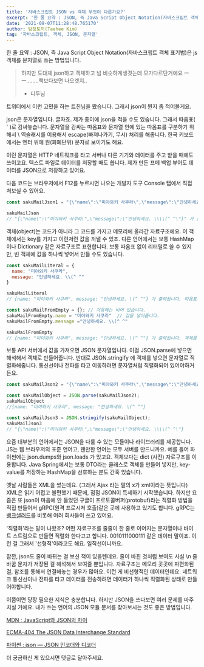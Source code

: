 ```yaml
---
title: '자바스크립트 JSON vs 객체 무엇이 다른가요?'
excerpt: '한 줄 요약 : JSON, 즉 Java Script Object Notation(자바스크립트 객체 표기법)은 js 객체를 문자열로 쓰는 방법입니다.'
date: '2021-09-07T11:28:48.765170'
author: 탐정토끼(Taehee Kim)
tag: '자바스크립트, 객체, JSON, 문자열'
---
```


한 줄 요약 : JSON, 즉 Java Script Object Notation(자바스크립트 객체 표기법)은 js 객체를 문자열로 쓰는 방법입니다.

> 하지만 도대체 json하고 객체하고 넘 비슷하게생겻는데 모가다르단거에요 ㅡㅡ........책보다보면 나오겟지..
>
> - 디두님

트위터에서 이런 고민을 하는 트친님을 봤습니다. 그래서 json이 뭔지 좀 적어볼게요.

json은 문자열입니다. 글자죠. 제가 종이에 json을 적을 수도 있습니다. 그래서 따옴표( ' )로 감싸놓습니다. 문자열을 감싸는 따옴표와 문자열 안에 있는 따옴표를 구분하기 위해서 \ 역슬래시를 이용해서 escape(빠져나가기, 무시) 처리를 해줍니다. 한국 키보드에서는 엔터 위에 원(화폐단위) 문자로 보이기도 해요.

이런 문자열은 HTTP 네트워크를 타고 서버나 다른 기기와 데이터를 주고 받을 때에도 쓰이고요. 텍스트 파일로 데이터를 저장할 때도 씁니다. 제가 만든 프메 백업 뷰어도 데이터를 JSON으로 저장하고 있어요.

다음 코드는 브라우저에서 F12를 누르시면 나오는 개발자 도구 Console 탭에서 직접 쳐보실 수 있어요.
```javascript
const sakuMailJson1 = "{\"name\":\"미야와키 사쿠라\",\"message\":\"안녕하세요. \\\\(^ ^\"}";

sakuMailJson
// "{\"name\":\"미야와키 사쿠라\",\"message\":\"안녕하세요. \\\\(^ ^\"}" 가 출력됩니다.
```

객체(object)는 코드가 아니라 그 코드를 가지고 메모리에 올라간 자료구조에요. 이 객체에서는 key를 가지고 이런저런 값을 꺼낼 수 있죠. 다른 언어에서는 보통 HashMap이나 Dictionary 같은 자료구조로 표현합니다. 보통 따옴표 없이 리터럴로 쓸 수 있지만, 빈 객체에 값을 하나씩 넣어서 만들 수도 있습니다.

```javascript
const sakuMailLiteral = {
  name: "미야와키 사쿠라",
  message: "안녕하세요. \\(^ ^"
}

sakuMailLiteral
// {name: "미야와키 사쿠라", message: "안녕하세요. \(^ ^"} 가 출력됩니다. 따옴표가 없죠?

const sakuMailFromEmpty = {}; // 처음에는 비어 있습니다.
sakuMailFromEmpty.name = "미야와키 사쿠라"  // 값을 넣어줍니다.
sakuMailFromEmpty.message ="안녕하세요. \\(^ ^"

sakuMailFromEmpty
// {name: "미야와키 사쿠라", message: "안녕하세요. \(^ ^"} 가 출력됩니다. 객체를 만들었어요.
```

보통 API 서버에서 값을 가져오면 JSON 문자열입니다. 이걸 JSON.parse에 넣으면 해석해서 객체로 만들어줍니다. 반대로 JSON.stringify 에 객체를 넣으면 문자열로 직렬화해줍니다. 통신선이나 전파를 타고 이동하려면 문자열처럼 직렬화되어 있어야하거든요.

```javascript
const sakuMailJson2 = "{\"name\":\"미야와키 사쿠라\",\"message\":\"안녕하세요. \\\\(^ ^\"}";

const sakuMailObject = JSON.parse(sakuMailJson2);
sakuMailObject
//{name: "미야와키 사쿠라", message: "안녕하세요. \(^ ^"}

const sakuMailJson3 = JSON.stringify(sakuMailObject);
sakuMailJson3
// "{\"name\":\"미야와키 사쿠라\",\"message\":\"안녕하세요. \\\\(^ ^\"}
```

요즘 대부분의 언어에서는 JSON을 다룰 수 있는 모듈이나 라이브러리를 제공합니다. JS는 웹 브라우저의 표준 언어고, 왠만한 언어는 모두 서버를 만드니까요. 예를 들어 파이썬에는 json.dumps와 json.loads 가 있고요. 객체보다는 dict (사전) 자료구조를 이용합니다. Java Spring에서는 보통 DTO라는 클래스로 객체를 만들어 넣지만, key-value를 저장하는 HashMap을 선호하는 분도 간혹 있습니다.

옛날 사람들은 XML을 썼는데요. (그래서 Ajax 라는 말의 x가 xml이라는 뜻입니다) XML은 읽기 어렵고 불편했기 때문에, 점점 JSON이 득세하기 시작했습니다. 하지만 요즘은 또 json이 마음에 안 들었던 구글이 프로토콜버퍼(protobuf)라는 직렬화 방법을 직접 만들어서 gRPC(원격 프로시저 호출)같은 곳에 사용하고 있기도 합니다. gRPC는 [뱅크샐러드](https://blog.banksalad.com/tech/production-ready-grpc-in-golang/)를 비롯해 여러 회사들이 쓰고 있어요.

'직렬화'라는 말이 나왔죠? 어떤 자료구조를 줄줄이 한 줄로 이어지는 문자열이나 바이트 스트림으로 만들면 직렬화 한다고고 합니다. 0010111000111 같은 데이터 말이죠. 이런 걸 그래서 '선형적'이라고도 해요. 일직선이니까요.

잠깐, json도 줄이 바뀌는 걸 보신 적이 있을텐데요. 줄이 바뀐 것처럼 보여도 사실 \n 줄바꿈 문자가 저장된 걸 해석해서 보여줄 뿐입니다. 자료구조는 메모리 곳곳에 파편화된 걸, 참조를 통해서 연결해놓는 경우가 많아요. 이런 게 비선형적인 데이터인데요. 네트워크 통신선이나 전파를 타고 데이터를 전송하려면 데이터가 하나씩 직렬화된 상태로 만들어야합니다.


이쯤이면 당장 필요한 지식은 충분합니다. 하지만 JSON을 쓰다보면 여러 문제를 마주치실 거에요. 내가 쓰는 언어의 JSON 모듈 문서를 찾아보시는 것도 좋은 방법입니다.

[MDN : JavaScript와 JSON의 차이](https://developer.mozilla.org/ko/docs/Web/JavaScript/Reference/Global_Objects/JSON)

[ECMA-404 The JSON Data Interchange Standard](https://www.json.org/json-ko.html)

[파이썬 : json — JSON 인코더와 디코더](https://docs.python.org/ko/3/library/json.html)

더 궁금하신 게 있으시면 댓글로 달아주세요.
